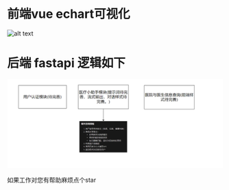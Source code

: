 # 前端vue echart可视化
![alt text](image.png)
# 后端 fastapi 逻辑如下
![alt text](image-1.png)

如果工作对您有帮助麻烦点个star
